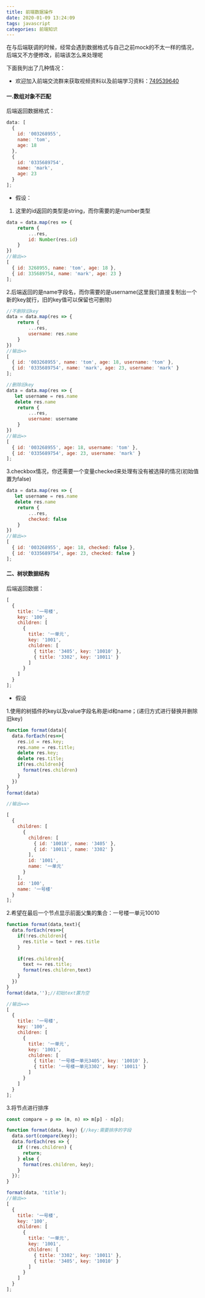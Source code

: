 ```yaml
---
title: 前端数据操作
date: 2020-01-09 13:24:09
tags: javascript
categories: 前端知识
---
```

在与后端联调的时候，经常会遇到数据格式与自己之前mock的不太一样的情况，后端又不方便修改，前端该怎么来处理呢
<!--more-->
下面我列出了几种情况：
 * 欢迎加入前端交流群来获取视频资料以及前端学习资料：[749539640](//shang.qq.com/wpa/qunwpa?idkey=f528775f242a7c39fe8512383febb8990e621bf97354c2fb82f6832097b7c501) 
#### 一.数组对象不匹配
后端返回数据格式：
```js
data: [
  {
    id: '003268955',
    name: 'tom',
    age: 18
  },
  {
    id: '0335689754',
    name: 'mark',
    age: 23
  }
];

```

* 假设：

1. 这里的id返回的类型是string，而你需要的是number类型
```js
data = data.map(res => {
    return {
        ...res,
        id: Number(res.id)
    }
})
//输出=>
[
  { id: 3268955, name: 'tom', age: 18 },
  { id: 335689754, name: 'mark', age: 23 }
];
```
2.后端返回的是name字段名，而你需要的是username(这里我们直接复制出一个新的key就行，旧的key值可以保留也可删除)
```js
//不删除旧key
data = data.map(res => {
    return {
        ...res,
        username: res.name
    }
})
//输出=>
[
  { id: '003268955', name: 'tom', age: 18, username: 'tom' },
  { id: '0335689754', name: 'mark', age: 23, username: 'mark' }
];

//删除旧key
data = data.map(res => {
   let username = res.name
   delete res.name
    return {
        ...res,
        username: username
    }
})
//输出=>
[
  { id: '003268955', age: 18, username: 'tom' },
  { id: '0335689754', age: 23, username: 'mark' }
];

```
3.checkbox情况，你还需要一个变量checked来处理有没有被选择的情况(初始值置为false)
```js
data = data.map(res => {
   let username = res.name
   delete res.name
    return {
        ...res,
        checked: false
    }
})
//输出=>
[
  { id: '003268955', age: 18, checked: false },
  { id: '0335689754', age: 23, checked: false }
];
```
#### 二、树状数据结构
后端返回数据：
```js
[
  {
    title: '一号楼',
    key: '100',
    children: [
      {
        title: '一单元',
        key: '1001',
        children: [
          { title: '3405', key: '10010' },
          { title: '3302', key: '10011' }
        ]
      }
    ]
  }
];
```
* 假设

1.使用的树插件的key以及value字段名称是id和name；(递归方式进行替换并删除旧key)
```js
function format(data){
  data.forEach(res=>{
    res.id = res.key;
    res.name = res.title;
    delete res.key;
    delete res.title;
    if(res.children){
      format(res.children)
    }
  })
}
format(data)

//输出==>

[
  {
    children: [
      {
        children: [
          { id: '10010', name: '3405' },
          { id: '10011', name: '3302' }
        ],
        id: '1001',
        name: '一单元'
      }
    ],
    id: '100',
    name: '一号楼'
  }
];
```
2.希望在最后一个节点显示前面父集的集合：一号楼一单元10010
```js
function format(data,text){
  data.forEach(res=>{
    if(!res.children){
      res.title = text + res.title
    }
    
    if(res.children){
      text += res.title;
      format(res.children,text)
    }
  })
}
format(data,'');//初始text置为空

//输出==>
[
  {
    title: '一号楼',
    key: '100',
    children: [
      {
        title: '一单元',
        key: '1001',
        children: [
          { title: '一号楼一单元3405', key: '10010' },
          { title: '一号楼一单元3302', key: '10011' }
        ]
      }
    ]
  }
];
```
3.将节点进行排序
```js
const compare = p => (m, n) => m[p] - n[p];

function format(data, key) {//key:需要排序的字段
  data.sort(compare(key));
  data.forEach(res => {
    if (!res.children) {
      return;
    } else {
      format(res.children, key);
    }
  });
}

format(data, 'title');
//输出=>
[
  {
    title: '一号楼',
    key: '100',
    children: [
      {
        title: '一单元',
        key: '1001',
        children: [
          { title: '3302', key: '10011' },
          { title: '3405', key: '10010' }
        ]
      }
    ]
  }
];

```